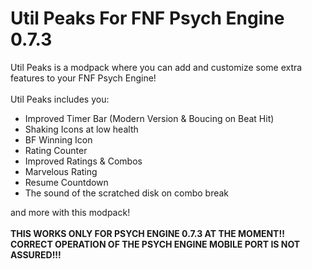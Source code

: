 # Util Peaks For FNF Psych Engine 0.7.3
Util Peaks is a modpack where you can add and customize some extra features to your FNF Psych Engine!<br><br>Util Peaks includes you:<br><ul><li>Improved Timer Bar (Modern Version &amp; Boucing on Beat Hit)</li><li>Shaking Icons at low health</li><li>BF Winning Icon</li><li>Rating Counter</li><li>Improved Ratings &amp; Combos</li><li>Marvelous Rating</li><li>Resume Countdown</li><li class="SelectedElement">The sound of the scratched disk on combo break<br></li></ul>and more with this modpack!<br><br><b><span class="RedColor">THIS WORKS ONLY FOR PSYCH ENGINE 0.7.3 AT THE MOMENT!!</span></b><br><span class="RedColor"><b>CORRECT OPERATION OF THE PSYCH ENGINE MOBILE PORT IS NOT ASSURED!!!</b></span><br>
